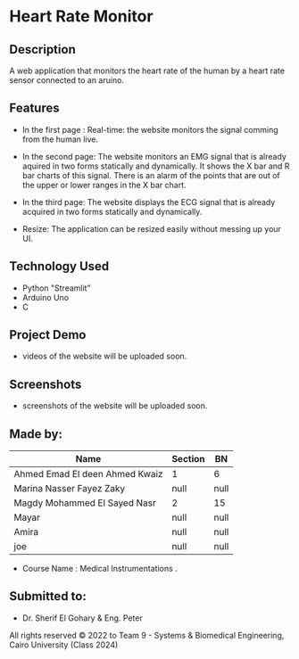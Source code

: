 # Heart Rate Monitor

## Description

A web application that monitors the heart rate of the human by a heart rate sensor connected to an aruino.

## Features

- In the first page :
    Real-time: the website monitors the signal comming from the human live.

- In the second page:
    The website monitors an EMG signal that is already aquired in two forms statically and dynamically.
    It shows the X bar and R bar charts of this signal.
    There is an alarm of the points that are out of the upper or lower ranges in the X bar chart.

- In the third page:
    The website displays the ECG signal that is already acquired in two forms statically and dynamically.

- Resize: The application can be resized easily without messing up your UI.

## Technology Used

- Python "Streamlit"
- Arduino Uno
- C

## Project Demo

- videos of the website will be uploaded soon.

## Screenshots

- screenshots of the website will be uploaded soon.

## Made by:

| Name                           | Section | BN   |
| ------------------------------ | ------- | ---- |
| Ahmed Emad El deen Ahmed Kwaiz | 1       | 6    |
| Marina Nasser Fayez Zaky       | null    | null |
| Magdy Mohammed El Sayed Nasr   | 2       | 15   |
| Mayar                          | null    | null |
| Amira                          | null    | null |
| joe                            | null    | null |

- Course Name : Medical Instrumentations .

## Submitted to:

- Dr. Sherif El Gohary & Eng. Peter

All rights reserved © 2022 to Team 9 - Systems & Biomedical Engineering, Cairo University (Class 2024)
